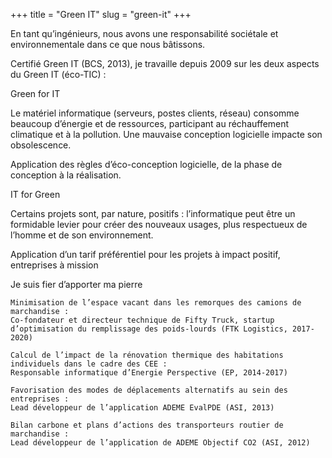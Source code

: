 +++
title = "Green IT"
slug = "green-it"
+++

En tant qu’ingénieurs, nous avons une responsabilité sociétale et environnementale dans ce que nous bâtissons.

Certifié Green IT (BCS, 2013), je travaille depuis 2009 sur les deux aspects du Green IT (éco-TIC) :


Green for IT

Le matériel informatique (serveurs, postes clients, réseau) consomme beaucoup d’énergie et de ressources, participant au réchauffement climatique et à la pollution. Une mauvaise conception logicielle impacte son obsolescence.

Application des règles d’éco-conception logicielle, de la phase de conception à la réalisation.


IT for Green

Certains projets sont, par nature, positifs : l’informatique peut être un formidable levier pour créer des nouveaux usages, plus respectueux de l’homme et de son environnement.

Application d’un tarif préférentiel pour les projets à impact positif, entreprises à mission




Je suis fier d’apporter ma pierre

    Minimisation de l’espace vacant dans les remorques des camions de marchandise :
    Co-fondateur et directeur technique de Fifty Truck, startup d’optimisation du remplissage des poids-lourds (FTK Logistics, 2017-2020)
     
    Calcul de l’impact de la rénovation thermique des habitations individuels dans le cadre des CEE :
    Responsable informatique d’Energie Perspective (EP, 2014-2017)
     
    Favorisation des modes de déplacements alternatifs au sein des entreprises :
    Lead développeur de l’application ADEME EvalPDE (ASI, 2013)
     
    Bilan carbone et plans d’actions des transporteurs routier de marchandise :
    Lead développeur de l’application de ADEME Objectif CO2 (ASI, 2012)




